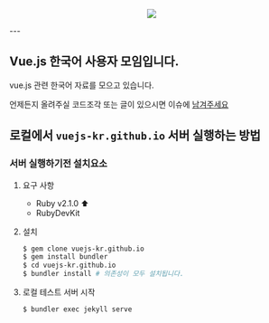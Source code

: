 <p align = "center">
<img src="https://vuejs.org/images/logo.png"/>
</p>
---

## Vue.js 한국어 사용자 모임입니다.

vue.js 관련 한국어 자료를 모으고 있습니다.

언제든지 올려주실 코드조각 또는 글이 있으시면 이슈에 [남겨주세요](https://github.com/vuejs-kr/vuejs-kr.github.io/issues/new)

## 로컬에서 `vuejs-kr.github.io` 서버 실행하는 방법

### 서버 실행하기전 설치요소

1. 요구 사항

    - Ruby v2.1.0 :arrow_up:
    - RubyDevKit

2. 설치

    ```bash
    $ gem clone vuejs-kr.github.io
    $ gem install bundler
    $ cd vuejs-kr.github.io
    $ bundler install # 의존성이 모두 설치됩니다.
    ```

3. 로컬 테스트 서버 시작

    ```
    $ bundler exec jekyll serve
    ```
